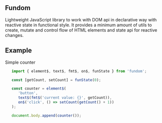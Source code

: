 ## Fundom

Lightweight JavaScript library to work with DOM api in declarative way with reactive state in functional style.
It provides a minimum amount of utils to create, mutate and control flow of HTML elements and state api for reactive changes.

## Example

Simple counter
```typescript
   import { element$, text$, fmt$, on$, funState } from 'fundom';

   const [getCount, setCount] = funState(0);

   const counter = element$(
      'button',
      text$(fmt$('current value: {}', getCount)),
      on$('click', () => setCount(getCount() + 1))
   );

   document.body.append(counter());
```